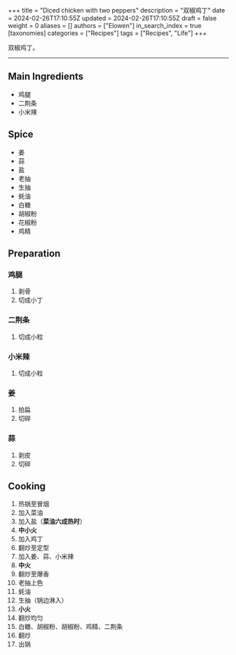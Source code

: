 +++
title = "Diced chicken with two peppers"
description = "双椒鸡丁"
date = 2024-02-26T17:10:55Z
updated = 2024-02-26T17:10:55Z
draft = false
weight = 0
aliases = []
authors = ["Elowen"]
in_search_index = true
[taxonomies]
categories = ["Recipes"]
tags = ["Recipes", "Life"]
+++

<!-- more -->

双椒鸡丁。

---

## Main Ingredients

- 鸡腿
- 二荆条
- 小米辣

## Spice

- 姜
- 蒜
- 盐
- 老抽
- 生抽
- 蚝油
- 白糖
- 胡椒粉
- 花椒粉
- 鸡精

## Preparation

### 鸡腿

1. 剥骨
2. 切成小丁

### 二荆条

1. 切成小粒

### 小米辣

1. 切成小粒

### 姜

1. 拍扁
2. 切碎

### 蒜

1. 剥皮
2. 切碎

## Cooking

1. 热锅至冒烟
2. 加入菜油
3. 加入盐（**菜油六成热时**）
4. **中小火**
5. 加入鸡丁
6. 翻炒至定型
7. 加入姜、蒜、小米辣
8. **中火**
9. 翻炒至爆香
10. 老抽上色
11. 蚝油
12. 生抽（锅边淋入）
13. **小火**
14. 翻炒均匀
15. 白糖、胡椒粉、胡椒粉、鸡精、二荆条
16. 翻炒
17. 出锅
